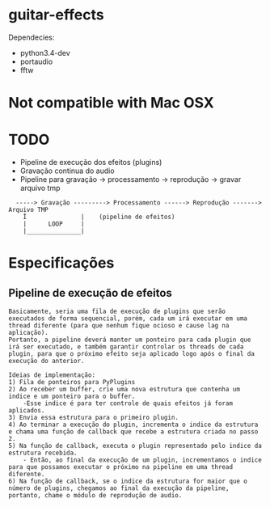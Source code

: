 # guitar-effects

Dependecies:
* python3.4-dev
* portaudio
* fftw

 # Not compatible with Mac OSX

# TODO

* Pipeline de execução dos efeitos (plugins)
* Gravação continua do audio
* Pipeline para gravação -> processamento -> reprodução -> gravar arquivo tmp

```
  -----> Gravação ---------> Processamento ------> Reprodução -------> Arquivo TMP
    Î               |    (pipeline de efeitos)
    |      LOOP     |
    |_______________|
```

# Especificações

## Pipeline de execução de efeitos
```
Basicamente, seria uma fila de execução de plugins que serão executados de forma sequencial, porém, cada um irá executar em uma thread diferente (para que nenhum fique ocioso e cause lag na aplicação).
Portanto, a pipeline deverá manter um ponteiro para cada plugin que irá ser executado, e também garantir controlar os threads de cada plugin, para que o próximo efeito seja aplicado logo após o final da execução do anterior.

Ideias de implementação:
1) Fila de ponteiros para PyPlugins
2) Ao receber um buffer, crie uma nova estrutura que contenha um indice e um ponteiro para o buffer.
    -Esse indice é para ter controle de quais efeitos já foram aplicados.
3) Envia essa estrutura para o primeiro plugin.
4) Ao terminar a execução do plugin, incrementa o indice da estrutura e chama uma função de callback que recebe a estrutura criada no passo 2.
5) Na função de callback, executa o plugin representado pelo indice da estrutura recebida.
    - Então, ao final da execução de um plugin, incrementamos o indice para que possamos executar o próximo na pipeline em uma thread diferente.
6) Na função de callback, se o indice da estrutura for maior que o número de plugins, chegamos ao final da execução da pipeline, portanto, chame o módulo de reprodução de audio.
```
